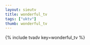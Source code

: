 ```yaml
--- 
layout: sieutv
title: wonderful_tv
tags: ["uktv"]
thumb: wonderful_tv
---
```

{% include tvadv key=wonderful_tv %}
